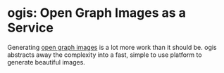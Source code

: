 # ogis: Open Graph Images as a Service

Generating [open graph images](https://ogp.me/) is a lot more work than it should be. 
ogis abstracts away the complexity into a fast, simple to use platform to generate beautiful images.